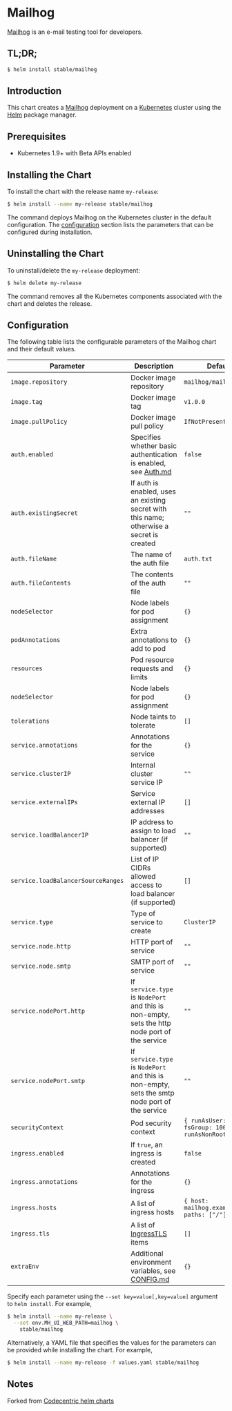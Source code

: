 # Mailhog

[Mailhog](http://iankent.uk/project/mailhog/) is an e-mail testing tool for developers.

## TL;DR;

```bash
$ helm install stable/mailhog
```

## Introduction

This chart creates a [Mailhog](http://iankent.uk/project/mailhog/) deployment on a [Kubernetes](http://kubernetes.io)
cluster using the [Helm](https://helm.sh) package manager.

## Prerequisites

- Kubernetes 1.9+ with Beta APIs enabled

## Installing the Chart

To install the chart with the release name `my-release`:

```bash
$ helm install --name my-release stable/mailhog
```

The command deploys Mailhog on the Kubernetes cluster in the default configuration. The [configuration](#configuration)
section lists the parameters that can be configured during installation.

## Uninstalling the Chart

To uninstall/delete the `my-release` deployment:

```bash
$ helm delete my-release
```
The command removes all the Kubernetes components associated with the chart and deletes the release.

## Configuration

The following table lists the configurable parameters of the Mailhog chart and their default values.

| Parameter                          | Description                                                                                                                   | Default                                                  |
| ---------------------------------- | ----------------------------------------------------------------------------------------------------------------------------- | -------------------------------------------------------- |
| `image.repository`                 | Docker image repository                                                                                                       | `mailhog/mailhog`                                        |
| `image.tag`                        | Docker image tag                                                                                                              | `v1.0.0`                                                 |
| `image.pullPolicy`                 | Docker image pull policy                                                                                                      | `IfNotPresent`                                           |
| `auth.enabled`                     | Specifies whether basic authentication is enabled, see [Auth.md](https://github.com/mailhog/MailHog/blob/master/docs/Auth.md) | `false`                                                  |
| `auth.existingSecret`              | If auth is enabled, uses an existing secret with this name; otherwise a secret is created                                     | `""`                                                     |
| `auth.fileName`                    | The name of the auth file                                                                                                     | `auth.txt`                                               |
| `auth.fileContents`                | The contents of the auth file                                                                                                 | `""`                                                     |
| `nodeSelector`                     | Node labels for pod assignment                                                                                                | `{}`                                                     |
| `podAnnotations`                   | Extra annotations to add to pod                                                                                               | `{}`                                                     |
| `resources`                        | Pod resource requests and limits                                                                                              | `{}`                                                     |
| `nodeSelector`                     | Node labels for pod assignment                                                                                                | `{}`                                                     |
| `tolerations`                      | Node taints to tolerate                                                                                                       | `[]`                                                     |
| `service.annotations`              | Annotations for the service                                                                                                   | `{}`                                                     |
| `service.clusterIP`                | Internal cluster service IP                                                                                                   | `""`                                                     |
| `service.externalIPs`              | Service external IP addresses                                                                                                 | `[]`                                                     |
| `service.loadBalancerIP`           | IP address to assign to load balancer (if supported)                                                                          | `""`                                                     |
| `service.loadBalancerSourceRanges` | List of IP CIDRs allowed access to load balancer (if supported)                                                               | `[]`                                                     |
| `service.type`                     | Type of service to create                                                                                                     | `ClusterIP`                                              |
| `service.node.http`                | HTTP port of service                                                                                                          | `""`                                                     |
| `service.node.smtp`                | SMTP port of service                                                                                                          | `""`                                                     |
| `service.nodePort.http`            | If `service.type` is `NodePort` and this is non-empty, sets the http node port of the service                                 | `""`                                                     |
| `service.nodePort.smtp`            | If `service.type` is `NodePort` and this is non-empty, sets the smtp node port of the service                                 | `""`                                                     |
| `securityContext`                  | Pod security context                                                                                                          | `{ runAsUser: 1000, fsGroup: 1000, runAsNonRoot: true }` |
| `ingress.enabled`                  | If `true`, an ingress is created                                                                                              | `false`                                                  |
| `ingress.annotations`              | Annotations for the ingress                                                                                                   | `{}`                                                     |
| `ingress.hosts`                    | A list of ingress hosts                                                                                                       | `{ host: mailhog.example.com, paths: ["/"] }`            |
| `ingress.tls`                      | A list of [IngressTLS](https://v1-8.docs.kubernetes.io/docs/api-reference/v1.8/#ingresstls-v1beta1-extensions) items          | `[]`                                                     |
| `extraEnv`                         | Additional environment variables, see [CONFIG.md](https://github.com/mailhog/MailHog/blob/master/docs/CONFIG.md)              | `{}`                                                     |

Specify each parameter using the `--set key=value[,key=value]` argument to `helm install`. For example,

```bash
$ helm install --name my-release \
  --set env.MH_UI_WEB_PATH=mailhog \
    stable/mailhog
```

Alternatively, a YAML file that specifies the values for the parameters can be provided while installing the chart. For example,

```bash
$ helm install --name my-release -f values.yaml stable/mailhog
```

## Notes

Forked from [Codecentric helm charts](https://github.com/codecentric/helm-charts/tree/master/charts/mailhog)
